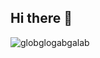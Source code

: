 ## Hi there 👋
![globglogabgalab](https://github.com/user-attachments/assets/14df9fc3-c8b3-4a12-82ee-9316f832c827)
